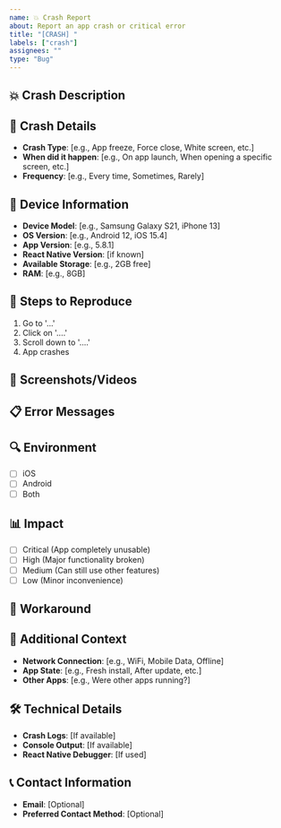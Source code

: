```yaml
---
name: 💥 Crash Report
about: Report an app crash or critical error
title: "[CRASH] "
labels: ["crash"]
assignees: ""
type: "Bug"
---
```


## 💥 Crash Description

<!-- A clear and concise description of the crash -->

## 🚨 Crash Details

- **Crash Type**: [e.g., App freeze, Force close, White screen, etc.]
- **When did it happen**: [e.g., On app launch, When opening a specific screen, etc.]
- **Frequency**: [e.g., Every time, Sometimes, Rarely]

## 📱 Device Information

- **Device Model**: [e.g., Samsung Galaxy S21, iPhone 13]
- **OS Version**: [e.g., Android 12, iOS 15.4]
- **App Version**: [e.g., 5.8.1]
- **React Native Version**: [if known]
- **Available Storage**: [e.g., 2GB free]
- **RAM**: [e.g., 8GB]

## 🔄 Steps to Reproduce

1. Go to '...'
2. Click on '....'
3. Scroll down to '....'
4. App crashes

## 📸 Screenshots/Videos

<!-- If possible, add screenshots or videos of the crash -->

## 📋 Error Messages

<!-- Any error messages, stack traces, or logs you can provide -->

## 🔍 Environment

- [ ] iOS
- [ ] Android
- [ ] Both

## 📊 Impact

- [ ] Critical (App completely unusable)
- [ ] High (Major functionality broken)
- [ ] Medium (Can still use other features)
- [ ] Low (Minor inconvenience)

## 🔧 Workaround

<!-- If you found a way to avoid the crash, describe it here -->

## 📝 Additional Context

<!-- Any other information that might help debug the crash -->

- **Network Connection**: [e.g., WiFi, Mobile Data, Offline]
- **App State**: [e.g., Fresh install, After update, etc.]
- **Other Apps**: [e.g., Were other apps running?]

## 🛠️ Technical Details

<!-- If you're a developer, add any technical details here -->

- **Crash Logs**: [If available]
- **Console Output**: [If available]
- **React Native Debugger**: [If used]

## 📞 Contact Information

<!-- Optional: If you'd like to be contacted for more details -->

- **Email**: [Optional]
- **Preferred Contact Method**: [Optional]
